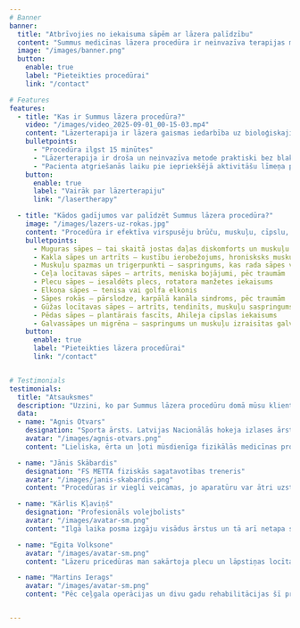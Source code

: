 ```yaml
---
# Banner
banner:
  title: "Atbrīvojies no iekaisuma sāpēm ar lāzera palīdzību"
  content: "Summus medicīnas lāzera procedūra ir neinvazīva terapijas metode sāpju mazināšanai, asins cirkulācijas uzlabošanai un iekaisuma ārstēšanai."
  image: "/images/banner.png"
  button:
    enable: true
    label: "Pieteikties procedūrai"
    link: "/contact"

# Features
features:
  - title: "Kas ir Summus lāzera procedūra?"
    video: "/images/video_2025-09-01_00-15-03.mp4"
    content: "Lāzerterapija ir lāzera gaismas iedarbība uz bioloģiskajiem audiem. Tās mērķis ir stimulēt šūnu procesus un pastiprināt bioķīmisko mehānismu aktivizāciju, kuri veicina dzīšanu, sāpju mazināšanu, iekaisuma mazināšanu un audu reģenerāciju."
    bulletpoints:
      - "Procedūra ilgst 15 minūtes"
      - "Lāzerterapija ir droša un neinvazīva metode praktiski bez blakusparādībām"
      - "Pacienta atgriešanās laiku pie iepriekšējā aktivitāšu līmeņa paātrina par 50%"
    button:
      enable: true
      label: "Vairāk par lāzerterapiju"
      link: "/lasertherapy"

  - title: "Kādos gadījumos var palīdzēt Summus lāzera procedūra?"
    image: "/images/lazers-uz-rokas.jpg"
    content: "Procedūra ir efektīva virspusēju brūču, muskuļu, cīpslu, locītavu traumu, kā arī dziļu neiroloģisku problēmu gadījumā."
    bulletpoints:
      - Muguras sāpes – tai skaitā jostas daļas diskomforts un muskuļu saspringums
      - Kakla sāpes un artrīts – kustību ierobežojums, hronisksks muskuļu saspringums
      - Muskuļu spazmas un trigerpunkti – saspringums, kas rada sāpes vai ierobežo kustības
      - Ceļa locītavas sāpes – artrīts, meniska bojājumi, pēc traumām
      - Plecu sāpes – iesaldēts plecs, rotatora manžetes iekaisums
      - Elkoņa sāpes – tenisa vai golfa elkonis
      - Sāpes rokās – pārslodze, karpālā kanāla sindroms, pēc traumām
      - Gūžas locītavas sāpes – artrīts, tendinīts, muskuļu saspringums
      - Pēdas sāpes – plantārais fascīts, Ahileja cīpslas iekaisums
      - Galvassāpes un migrēna – saspringums un muskuļu izraisītas galvassāpes
    button:
      enable: true
      label: "Pieteikties lāzera procedūrai"
      link: "/contact"


# Testimonials
testimonials:
  title: "Atsauksmes"
  description: "Uzzini, ko par Summus lāzera procedūru domā mūsu klienti!"
  data:
  - name: "Agnis Otvars"
    designation: "Sporta ārsts. Latvijas Nacionālās hokeja izlases ārsts 2022. - 2025."
    avatar: "/images/agnis-otvars.png"
    content: "Lieliska, ērta un ļoti mūsdienīga fizikālās medicīnas procedūra, kas praksē sevi attaisnojusi kā potents sāpju mazinošs un dzīšanu stimulējošs papildrīks."

  - name: "Jānis Skābardis"
    designation: "FS METTA fiziskās sagatavotības treneris"
    avatar: "/images/janis-skabardis.png"
    content: "Procedūras ir viegli veicamas, jo aparatūru var ātri uzstādīt gandrīz jebkurā vietā, arī šauros apstākļos, piemēram, ģērbtuvēs. Tas ļauj izmantot terapiju ne tikai ārsta kabinetā. Lāzerprocedūras būtiski palīdzēja atlabšanas procesā pēc traumām."

  - name: "Kārlis Kļaviņš"
    designation: "Profesionāls volejbolists"
    avatar: "/images/avatar-sm.png"
    content: "Ilgā laika posma izgāju visādus ārstus un tā arī netapa skaidrs kas man par kaiti. Pamēģināju Summus lāzeru uzstarot sāpīgajai vietai un palīdzēja!"

  - name: "Egita Volksone"
    avatar: "/images/avatar-sm.png"
    content: "Lāzeru pricedūras man sakārtoja plecu un lāpstiņas locītavu. Esmu ļoti pateicīga un varu spēlēt pludmales volejbolu bez ierobežojumiem. Liels paldies 🙏💫"

  - name: "Martins Ierags"
    avatar: "/images/avatar-sm.png"
    content: "Pēc ceļgala operācijas un divu gadu rehabilitācijas šī procedūra man bija īsts 'gamechanger' – tā atgrieza cerību un kustību brīvību."


---
```


<!-- ### Gallery

{{< gallery dir="images/gallery" class="" height="400" width="400" webp="true" command="Fit" option="" zoomable="true" >}}

<hr> -->

